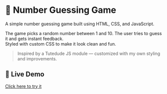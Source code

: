 # 🎯 Number Guessing Game

A simple number guessing game built using HTML, CSS, and JavaScript.

The game picks a random number between 1 and 10. The user tries to guess it and gets instant feedback.  
Styled with custom CSS to make it look clean and fun.

> Inspired by a Tutedude JS module — customized with my own styling and improvements.

## 🚀 Live Demo  
[Click here to try it](https://numbrz-guess.netlify.app/)
